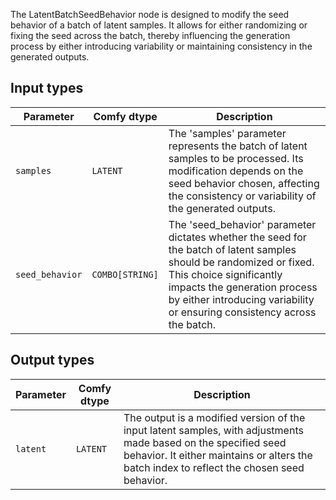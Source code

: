 
The LatentBatchSeedBehavior node is designed to modify the seed behavior of a batch of latent samples. It allows for either randomizing or fixing the seed across the batch, thereby influencing the generation process by either introducing variability or maintaining consistency in the generated outputs.
## Input types

| Parameter       | Comfy dtype  | Description |
|-----------------|--------------|-------------|
| `samples`       | `LATENT`     | The 'samples' parameter represents the batch of latent samples to be processed. Its modification depends on the seed behavior chosen, affecting the consistency or variability of the generated outputs. |
| `seed_behavior`  | `COMBO[STRING]` | The 'seed_behavior' parameter dictates whether the seed for the batch of latent samples should be randomized or fixed. This choice significantly impacts the generation process by either introducing variability or ensuring consistency across the batch. |

## Output types

| Parameter | Comfy dtype | Description |
|-----------|-------------|-------------|
| `latent`  | `LATENT`    | The output is a modified version of the input latent samples, with adjustments made based on the specified seed behavior. It either maintains or alters the batch index to reflect the chosen seed behavior. |